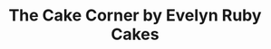 ---
title: "The Cake Corner by Evelyn Ruby Cakes"
url: /kirton/the-cake-corner-by-evelyn-ruby-cakes/
shop: pastry
---
